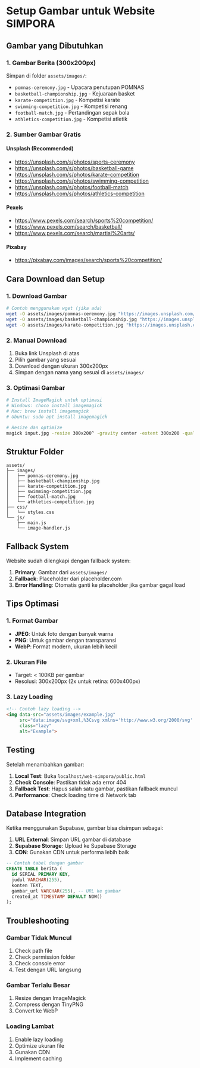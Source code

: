 # Setup Gambar untuk Website SIMPORA

## Gambar yang Dibutuhkan

### 1. Gambar Berita (300x200px)
Simpan di folder `assets/images/`:

- `pomnas-ceremony.jpg` - Upacara penutupan POMNAS
- `basketball-championship.jpg` - Kejuaraan basket
- `karate-competition.jpg` - Kompetisi karate
- `swimming-competition.jpg` - Kompetisi renang
- `football-match.jpg` - Pertandingan sepak bola
- `athletics-competition.jpg` - Kompetisi atletik

### 2. Sumber Gambar Gratis

#### Unsplash (Recommended)
- https://unsplash.com/s/photos/sports-ceremony
- https://unsplash.com/s/photos/basketball-game
- https://unsplash.com/s/photos/karate-competition
- https://unsplash.com/s/photos/swimming-competition
- https://unsplash.com/s/photos/football-match
- https://unsplash.com/s/photos/athletics-competition

#### Pexels
- https://www.pexels.com/search/sports%20competition/
- https://www.pexels.com/search/basketball/
- https://www.pexels.com/search/martial%20arts/

#### Pixabay
- https://pixabay.com/images/search/sports%20competition/

## Cara Download dan Setup

### 1. Download Gambar
```bash
# Contoh menggunakan wget (jika ada)
wget -O assets/images/pomnas-ceremony.jpg "https://images.unsplash.com/photo-1571019613454-1cb2f99b2d8b?w=300&h=200&fit=crop"
wget -O assets/images/basketball-championship.jpg "https://images.unsplash.com/photo-1546519638-68e109498ffc?w=300&h=200&fit=crop"
wget -O assets/images/karate-competition.jpg "https://images.unsplash.com/photo-1544717297-fa95b6ee9643?w=300&h=200&fit=crop"
```

### 2. Manual Download
1. Buka link Unsplash di atas
2. Pilih gambar yang sesuai
3. Download dengan ukuran 300x200px
4. Simpan dengan nama yang sesuai di `assets/images/`

### 3. Optimasi Gambar
```bash
# Install ImageMagick untuk optimasi
# Windows: choco install imagemagick
# Mac: brew install imagemagick
# Ubuntu: sudo apt install imagemagick

# Resize dan optimize
magick input.jpg -resize 300x200^ -gravity center -extent 300x200 -quality 85 assets/images/output.jpg
```

## Struktur Folder
```
assets/
├── images/
│   ├── pomnas-ceremony.jpg
│   ├── basketball-championship.jpg
│   ├── karate-competition.jpg
│   ├── swimming-competition.jpg
│   ├── football-match.jpg
│   └── athletics-competition.jpg
├── css/
│   └── styles.css
└── js/
    ├── main.js
    └── image-handler.js
```

## Fallback System

Website sudah dilengkapi dengan fallback system:

1. **Primary**: Gambar dari `assets/images/`
2. **Fallback**: Placeholder dari placeholder.com
3. **Error Handling**: Otomatis ganti ke placeholder jika gambar gagal load

## Tips Optimasi

### 1. Format Gambar
- **JPEG**: Untuk foto dengan banyak warna
- **PNG**: Untuk gambar dengan transparansi
- **WebP**: Format modern, ukuran lebih kecil

### 2. Ukuran File
- Target: < 100KB per gambar
- Resolusi: 300x200px (2x untuk retina: 600x400px)

### 3. Lazy Loading
```html
<!-- Contoh lazy loading -->
<img data-src="assets/images/example.jpg" 
     src="data:image/svg+xml,%3Csvg xmlns='http://www.w3.org/2000/svg' viewBox='0 0 300 200'%3E%3C/svg%3E"
     class="lazy"
     alt="Example">
```

## Testing

Setelah menambahkan gambar:

1. **Local Test**: Buka `localhost/web-simpora/public.html`
2. **Check Console**: Pastikan tidak ada error 404
3. **Fallback Test**: Hapus salah satu gambar, pastikan fallback muncul
4. **Performance**: Check loading time di Network tab

## Database Integration

Ketika menggunakan Supabase, gambar bisa disimpan sebagai:

1. **URL External**: Simpan URL gambar di database
2. **Supabase Storage**: Upload ke Supabase Storage
3. **CDN**: Gunakan CDN untuk performa lebih baik

```sql
-- Contoh tabel dengan gambar
CREATE TABLE berita (
  id SERIAL PRIMARY KEY,
  judul VARCHAR(255),
  konten TEXT,
  gambar_url VARCHAR(255), -- URL ke gambar
  created_at TIMESTAMP DEFAULT NOW()
);
```

## Troubleshooting

### Gambar Tidak Muncul
1. Check path file
2. Check permission folder
3. Check console error
4. Test dengan URL langsung

### Gambar Terlalu Besar
1. Resize dengan ImageMagick
2. Compress dengan TinyPNG
3. Convert ke WebP

### Loading Lambat
1. Enable lazy loading
2. Optimize ukuran file
3. Gunakan CDN
4. Implement caching
